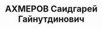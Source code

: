 ---
title: АХМЕРОВ Саидгарей Гайнутдинович
description: "Род. в 1902, Зеленодольский р-н, с. Нурлаты, татарин, член ВКП(б) с\
  \ 1919. Проживал: г. Казань. Управляющий делами ЦИК и СНК ТАССР \n  Арестован 08.06.1937.\
  \ Обв. по ст. 58-8, 58-10, 58-11. Приговор: Верховный суд СССР, 14.11.1937 – 10\
  \ лет лишения свободы. \n  Реабилитирован 11.1956"
---